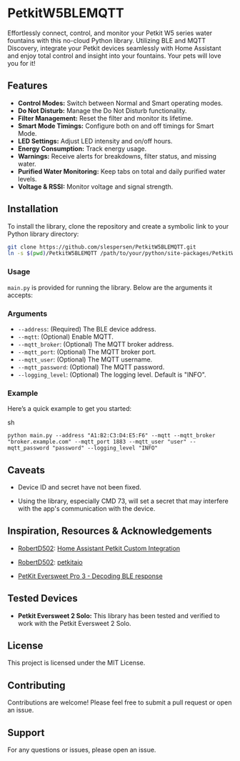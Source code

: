 # PetkitW5BLEMQTT

Effortlessly connect, control, and monitor your Petkit W5 series water fountains with this no-cloud Python library. Utilizing BLE and MQTT Discovery, integrate your Petkit devices seamlessly with Home Assistant and enjoy total control and insight into your fountains. Your pets will love you for it!

## Features

- **Control Modes:** Switch between Normal and Smart operating modes.
- **Do Not Disturb:** Manage the Do Not Disturb functionality.
- **Filter Management:** Reset the filter and monitor its lifetime.
- **Smart Mode Timings:** Configure both on and off timings for Smart Mode.
- **LED Settings:** Adjust LED intensity and on/off hours.
- **Energy Consumption:** Track energy usage.
- **Warnings:** Receive alerts for breakdowns, filter status, and missing water.
- **Purified Water Monitoring:** Keep tabs on total and daily purified water levels.
- **Voltage & RSSI:** Monitor voltage and signal strength.

## Installation

To install the library, clone the repository and create a symbolic link to your Python library directory:

```sh
git clone https://github.com/slespersen/PetkitW5BLEMQTT.git
ln -s $(pwd)/PetkitW5BLEMQTT /path/to/your/python/site-packages/PetkitW5BLEMQTT
```

### Usage

`main.py` is provided for running the library. Below are the arguments it accepts:

### Arguments

- `--address`: (Required) The BLE device address.
- `--mqtt`: (Optional) Enable MQTT.
- `--mqtt_broker`: (Optional) The MQTT broker address.
- `--mqtt_port`: (Optional) The MQTT broker port.
- `--mqtt_user`: (Optional) The MQTT username.
- `--mqtt_password`: (Optional) The MQTT password.
- `--logging_level`: (Optional) The logging level. Default is "INFO".

### Example

Here’s a quick example to get you started:

sh

```
python main.py --address "A1:B2:C3:D4:E5:F6" --mqtt --mqtt_broker "broker.example.com" --mqtt_port 1883 --mqtt_user "user" --mqtt_password "password" --logging_level "INFO"
```

## Caveats

-   Device ID and secret have not been fixed.
    
-   Using the library, especially CMD 73, will set a secret that may interfere with the app's communication with the device.
    

## Inspiration, Resources & Acknowledgements

-   [RobertD502](https://github.com/RobertD502): [Home Assistant Petkit Custom Integration](https://www.reddit.com/r/homeassistant/comments/145ebp1/petkit_custom_integration/)
    
-   [RobertD502](https://github.com/RobertD502): [petkitaio](https://github.com/RobertD502/petkitaio)
    
-   [PetKit Eversweet Pro 3 - Decoding BLE response](https://colab.research.google.com/drive/1gWwLz1Wi_WujvvSaTJpPMW5i3YideSAb#scrollTo=RWO3w4-XTmNd)

## Tested Devices

-   **Petkit Eversweet 2 Solo:** This library has been tested and verified to work with the Petkit Eversweet 2 Solo.

## License

This project is licensed under the MIT License.

## Contributing

Contributions are welcome! Please feel free to submit a pull request or open an issue.

## Support

For any questions or issues, please open an issue.